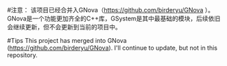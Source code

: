 #注意：
该项目已经合并入GNova（https://github.com/birderyu/GNova ）。
GNova是一个功能更加齐全的C++库，GSystem是其中最基础的模块，后续依旧会继续更新，但不会更新到当前的项目中。

#Tips
This project has merged into GNova (https://github.com/birderyu/GNova).
I'll continue to update, but not in this repository.
